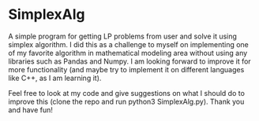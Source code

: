 # SimplexAlg
A simple program for getting LP problems from user and solve it using simplex algorithm. I did this as a challenge to myself on implementing one of my favorite algorithm in mathematical modeling area without using any libraries such as Pandas and Numpy. I am looking forward to improve it for more functionality (and maybe try to implement it on different languages like C++, as I am learning it). 

Feel free to look at my code and give suggestions on what I should do to improve this (clone the repo and run python3 SimplexAlg.py). Thank you and have fun!

